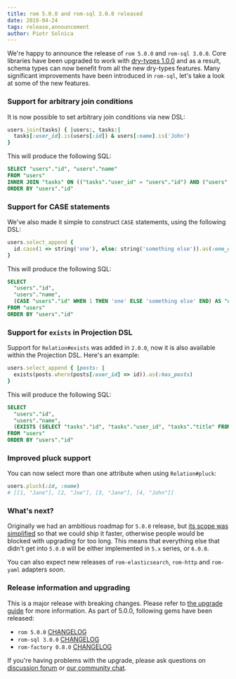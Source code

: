 ```yaml
---
title: rom 5.0.0 and rom-sql 3.0.0 released
date: 2019-04-24
tags: release,announcement
author: Piotr Solnica
---
```


We're happy to announce the release of `rom 5.0.0` and `rom-sql 3.0.0`. Core libraries have been upgraded to work with [dry-types 1.0.0](https://dry-rb.org/news/2019/04/23/dry-types-and-dry-struct-1-0-0-released/) and as a result, schema types can now benefit from all the new dry-types features. Many significant improvements have been introduced in `rom-sql`, let's take a look at some of the new features.

### Support for arbitrary join conditions

It is now possible to set arbitrary join conditions via new DSL:

``` ruby
users.join(tasks) { |users:, tasks:|
  tasks[:user_id].is(users[:id]) & users[:name].is('John')
}
```

This will produce the following SQL:

```sql
SELECT "users"."id", "users"."name"
FROM "users"
INNER JOIN "tasks" ON (("tasks"."user_id" = "users"."id") AND ("users"."name" = 'John'))
ORDER BY "users"."id"
```

### Support for CASE statements

We've also made it simple to construct `CASE` statements, using the following DSL:

``` ruby
users.select_append {
  id.case(1 => string('one'), else: string('something else')).as(:one_or_else)
}
```

This will produce the following SQL:

```sql
SELECT
  "users"."id",
  "users"."name",
  (CASE "users"."id" WHEN 1 THEN 'one' ELSE 'something else' END) AS "one_or_else"
FROM "users"
ORDER BY "users"."id"
```

### Support for `exists` in Projection DSL

Support for `Relation#exists` was added in `2.0.0`, now it is also available within the Projection DSL. Here's an example:

```ruby
users.select_append { |posts: |
  exists(posts.where(posts[:user_id] => id)).as(:has_posts)
}
```

This will produce the following SQL:

```sql
SELECT
  "users"."id",
  "users"."name",
  (EXISTS (SELECT "tasks"."id", "tasks"."user_id", "tasks"."title" FROM "tasks" WHERE ("tasks"."user_id" = "users"."id") ORDER BY "tasks"."id")) AS "has_tasks"
FROM "users"
ORDER BY "users"."id"
```

### Improved pluck support

You can now select more than one attribute when using `Relation#pluck`:

```ruby
users.pluck(:id, :name)
# [[1, "Jane"], [2, "Joe"], [3, "Jane"], [4, "John"]]
```

### What's next?

Originally we had an ambitious roadmap for `5.0.0` release, but [its scope was simplified](https://discourse.rom-rb.org/t/changed-5-0-0-roadmap/278) so that we could ship it faster, otherwise people would be blocked with upgrading for too long. This means that everything else that didn't get into `5.0.0` will be either implemented in `5.x` series, or `6.0.0`.

You can also expect new releases of `rom-elasticsearch`, `rom-http` and `rom-yaml` adapters *soon*.

### Release information and upgrading

This is a major release with breaking changes. Please refer to [the upgrade guide](https://github.com/rom-rb/rom/wiki/5.0-Upgrade-Guide) for more information. As part of 5.0.0, following gems have been released:

* `rom 5.0.0` [CHANGELOG](https://github.com/rom-rb/rom/blob/master/core/CHANGELOG.md)
* `rom-sql 3.0.0` [CHANGELOG](https://github.com/rom-rb/rom-sql/blob/master/CHANGELOG.md)
* `rom-factory 0.8.0` [CHANGELOG](https://github.com/rom-rb/rom-factory/blob/master/CHANGELOG.md)

If you're having problems with the upgrade, please ask questions on [discussion forum](https://discourse.rom-rb.org) or [our community chat](https://rom-rb.zulipchat.com).
